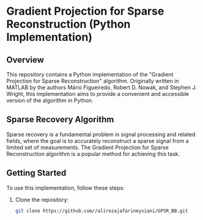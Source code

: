 # Gradient Projection for Sparse Reconstruction (Python Implementation)

## Overview

This repository contains a Python implementation of the "Gradient Projection for Sparse Reconstruction" algorithm. Originally written in MATLAB by the authors Mário Figueiredo, Robert D. Nowak, and Stephen J. Wright, this implementation aims to provide a convenient and accessible version of the algorithm in Python.

## Sparse Recovery Algorithm

Sparse recovery is a fundamental problem in signal processing and related fields, where the goal is to accurately reconstruct a sparse signal from a limited set of measurements. The Gradient Projection for Sparse Reconstruction algorithm is a popular method for achieving this task.

## Getting Started

To use this implementation, follow these steps:

1. Clone the repository:

   ```bash
   git clone https://github.com//alirezajafarineysiani/GPSR_BB.git
